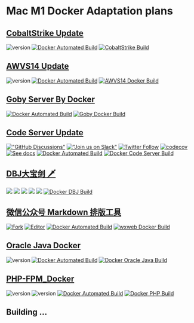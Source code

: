 # Mac M1 Docker Adaptation plans

## [CobaltStrike Update](https://blog.zygd.site/CobaltStrike%20Update.html)
![version](https://img.shields.io/badge/Version-4.4-da282a) [![Docker Automated Build](https://img.shields.io/docker/automated/xrsec/cobaltstrike?label=Build&logo=docker&style=flat-square)](https://hub.docker.com/r/xrsec/cobaltstrike) [![CobaltStrike Build](https://github.com/XRSec/Docker-CobaltStrike/actions/workflows/Docker-CobaltStrike.yml/badge.svg)](https://github.com/XRSec/Docker-CobaltStrike/actions/workflows/Docker-CobaltStrike.yml)

## [AWVS14 Update](https://blog.zygd.site/AWVS14%20Update.html)
![version](https://img.shields.io/badge/Version-14.4.210913167-da282a)  [![Docker Automated Build](https://img.shields.io/docker/automated/xrsec/awvs?label=Build&logo=docker&style=flat-square)](https://hub.docker.com/r/xrsec/awvs) [![AWVS14 Docker Build](https://github.com/XRSec/AWVS14-Docker/actions/workflows/AWVS14_Docker_Build.yml/badge.svg)](https://github.com/XRSec/AWVS14-Docker/actions/workflows/AWVS14_Docker_Build.yml)


## [Goby Server By Docker](https://blog.zygd.site/Goby%20Server%20By%20Docker.html)
[![Docker Automated Build](https://img.shields.io/docker/automated/xrsec/goby?label=Build&logo=docker&style=flat-square)](https://hub.docker.com/r/xrsec/goby) [![Goby Docker Build](https://github.com/XRSec/Goby-Docker/actions/workflows/Goby-Docker.yml/badge.svg)](https://github.com/XRSec/Goby-Docker/actions/workflows/Goby-Docker.yml)


## [Code Server Update](https://blog.zygd.site/Code%20Server%20Update.html)
[!["GitHub Discussions"](https://img.shields.io/badge/%20GitHub-%20Discussions-gray.svg?longCache=true&logo=github&colorB=purple)](https://github.com/cdr/code-server/discussions) [!["Join us on Slack"](https://img.shields.io/badge/join-us%20on%20slack-gray.svg?longCache=true&logo=slack&colorB=brightgreen)](https://cdr.co/join-community) [![Twitter Follow](https://img.shields.io/twitter/follow/CoderHQ?label=%40CoderHQ&style=social)](https://twitter.com/coderhq) [![codecov](https://codecov.io/gh/cdr/code-server/branch/main/graph/badge.svg?token=5iM9farjnC)](https://codecov.io/gh/cdr/code-server) [![See docs](https://img.shields.io/github/v/release/cdr/code-server?label=Docs&color=blue)](https://github.com/cdr/code-server/tree/main/docs) [![Docker Automated Build](https://img.shields.io/docker/automated/xrsec/vscode?label=Build&logo=docker&style=flat-square)](https://hub.docker.com/r/xrsec/vscode) [![Docker Code Server Build](https://github.com/XRSec/Code-Server-Update/actions/workflows/Docker_Code_Server.yml/badge.svg)](https://github.com/XRSec/Code-Server-Update/actions/workflows/Docker_Code_Server.yml)

## [DBJ大宝剑 🗡](https://blog.zygd.site/DBJ%E5%A4%A7%E5%AE%9D%E5%89%91%20%F0%9F%97%A1Update.html)
![](https://img.shields.io/badge/ReaTeam-%E6%AD%A6%E5%99%A8%E5%BA%93-red) ![](https://img.shields.io/badge/license-GPL--3.0-orange) ![](https://img.shields.io/badge/version-1.0.1-brightgreen) ![](https://img.shields.io/badge/author-wintrysec%20%E6%B8%A9%E9%85%92-blueviolet) ![](https://img.shields.io/badge/WgpSec-%E7%8B%BC%E7%BB%84%E5%AE%89%E5%85%A8%E5%9B%A2%E9%98%9F-blue) [![Docker DBJ Build](https://github.com/XRSec/DBJ/actions/workflows/docker_dbj_build.yml/badge.svg)](https://github.com/XRSec/DBJ/actions/workflows/docker_dbj_build.yml)

## [微信公众号 Markdown 排版工具](https://blog.zygd.site/%E5%BE%AE%E4%BF%A1%E5%85%AC%E4%BC%97%E5%8F%B7%20Markdown%20%E6%8E%92%E7%89%88%E5%B7%A5%E5%85%B7.html)
[![Fork](https://img.shields.io/badge/Fork-barretlee-da282a)](https://github.com/barretlee/online-markdown) [![Editor](https://img.shields.io/badge/Editor-softwarefly-da282a)](https://github.com/softwarefly/online-markdown) [![Docker Automated Build](https://img.shields.io/docker/automated/xrsec/wxweb?label=Build&logo=docker&style=flat-square)](https://hub.docker.com/r/xrsec/wxweb) [![wxweb Docker Build](https://github.com/XRSec/wxweb/actions/workflows/wxweb_docker_build.yml/badge.svg)](https://github.com/XRSec/wxweb/actions/workflows/wxweb_docker_build.yml)

## [Oracle Java Docker](https://blog.zygd.site/Oracle%20Java%20Docker.html)
![version](https://img.shields.io/badge/Version-17-da282a) [![Docker Automated Build](https://img.shields.io/docker/automated/xrsec/java?label=Build&logo=docker&style=flat-square)](https://hub.docker.com/r/xrsec/java) [![Docker Oracle Java Build](https://github.com/XRSec/Oracle_Java_Docker/actions/workflows/Docker_Oracle_Java_Build.yml/badge.svg)](https://github.com/XRSec/Oracle_Java_Docker/actions/workflows/Docker_Oracle_Java_Build.yml)

## [PHP-FPM_Docker](https://blog.zygd.site/PHP%20FPM%20Docker.html)
![version](https://img.shields.io/badge/Version-PHP%207.4-da282a)  ![version](https://img.shields.io/badge/Version-PHP%205.6-da282a)  [![Docker Automated Build](https://img.shields.io/docker/automated/xrsec/php?label=Build&logo=docker&style=flat-square)](https://hub.docker.com/r/xrsec/php) [![Docker PHP Build](https://github.com/XRSec/PHP_Docker/actions/workflows/Docker_PHP_Build.yml/badge.svg)](https://github.com/XRSec/PHP_Docker/actions/workflows/Docker_PHP_Build.yml)

## Building ...
